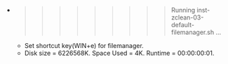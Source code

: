 * >>>>>>>>> Running inst-zclean-03-default-filemanager.sh ...
  * Set shortcut key(WIN+e) for filemanager.
  * Disk size = 6226568K. Space Used = 4K. Runtime = 00:00:00:01.
